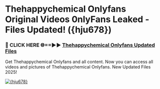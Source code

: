 # Thehappychemical Onlyfans Original Videos 0nlyFans Leaked - Files Updated! ({hju678})

<h3>🔴 CLICK HERE 🌐==►► <a href="https://tinyurl.com/ms9xzufz" rel="nofollow">Thehappychemical Onlyfans Updated Files</a></h3>

Get Thehappychemical Onlyfans and all content. Now you can access all videos and pictures of Thehappychemical Onlyfans. New Updated Files 2025!

[![{hju678}](https://i.imgur.com/PQ7UWWw.gif)](https://tinyurl.com/ms9xzufz)
